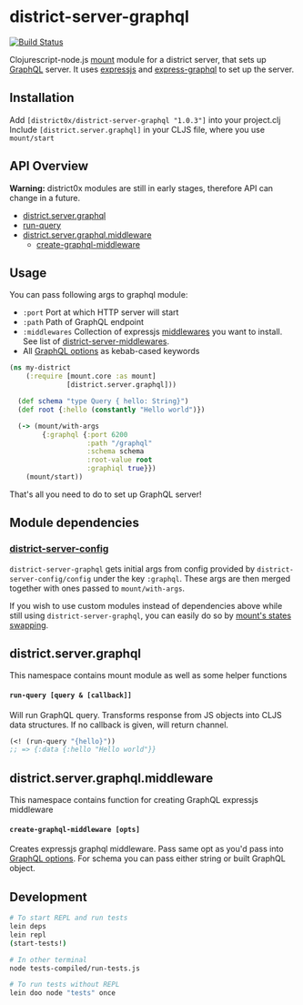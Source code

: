 # district-server-graphql

[![Build Status](https://travis-ci.org/district0x/district-server-graphql.svg?branch=master)](https://travis-ci.org/district0x/district-server-graphql)

Clojurescript-node.js [mount](https://github.com/tolitius/mount) module for a district server, that sets up [GraphQL](http://graphql.org/) server. 
It uses [expressjs](https://expressjs.com/) and [express-graphql](https://github.com/graphql/express-graphql) to set up the server.

## Installation
Add `[district0x/district-server-graphql "1.0.3"]` into your project.clj  
Include `[district.server.graphql]` in your CLJS file, where you use `mount/start`

## API Overview

**Warning:** district0x modules are still in early stages, therefore API can change in a future.

- [district.server.graphql](#districtservergraphql)
- [run-query](#run-query)
- [district.server.graphql.middleware](#districtservergraphqlmiddleware)
  - [create-graphql-middleware](#create-graphql-middleware)

## Usage
You can pass following args to graphql module: 
* `:port` Port at which HTTP server will start
* `:path` Path of GraphQL endpoint
* `:middlewares` Collection of expressjs [middlewares](http://expressjs.com/en/guide/using-middleware.html) you want to install.
See list of [district-server-middlewares](https://github.com/search?q=topic%3Adistrict-server-middleware+org%3Adistrict0x&type=Repositories).
* All [GraphQL options](https://github.com/graphql/express-graphql#options) as kebab-cased keywords  

```clojure
(ns my-district
    (:require [mount.core :as mount]
              [district.server.graphql]))

  (def schema "type Query { hello: String}")
  (def root {:hello (constantly "Hello world")})

  (-> (mount/with-args
        {:graphql {:port 6200
                   :path "/graphql"
                   :schema schema
                   :root-value root
                   :graphiql true}})
    (mount/start))
```

That's all you need to do to set up GraphQL server!

## Module dependencies
### [district-server-config](https://github.com/district0x/district-server-config)
`district-server-graphql` gets initial args from config provided by `district-server-config/config` under the key `:graphql`. These args are then merged together with ones passed to `mount/with-args`.

If you wish to use custom modules instead of dependencies above while still using `district-server-graphql`, you can easily do so by [mount's states swapping](https://github.com/tolitius/mount#swapping-states-with-states).

## district.server.graphql
This namespace contains mount module as well as some helper functions

#### <a name="run-query">`run-query [query & [callback]]`
Will run GraphQL query. Transforms response from JS objects into CLJS data structures. 
If no callback is given, will return channel. 

```clojure
(<! (run-query "{hello}"))
;; => {:data {:hello "Hello world"}}
```

## district.server.graphql.middleware
This namespace contains function for creating GraphQL expressjs middleware

#### <a name="create-graphql-middleware">`create-graphql-middleware [opts]`
Creates expressjs graphql middleware. Pass same opt as you'd pass into [GraphQL options](https://github.com/graphql/express-graphql#options). 
For schema you can pass either string or built GraphQL object.  

## Development
```bash
# To start REPL and run tests
lein deps
lein repl
(start-tests!)

# In other terminal
node tests-compiled/run-tests.js

# To run tests without REPL
lein doo node "tests" once
```